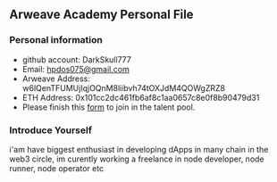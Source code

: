 ## Arweave Academy Personal File

### Personal information

- github account: DarkSkull777
- Email: hpdos075@gmail.com
- Arweave Address: w6lQenTFUMUjIqjOQnM8liibvh74tOXJdM4QOWgZRZ8
- ETH Address: 0x101cc2dc461fb6af8c1aa0657c8e0f8b90479d31
- Please finish this [form](https://docs.google.com/forms/d/e/1FAIpQLSfWA5fIIcBgmRppm3jNz5vmf9Mai_QMVil-2pO4r7YKn_Zhtw/viewform?usp=sf_link) to join in the talent pool.

### Introduce Yourself
 i'am have biggest enthusiast in developing dApps in many chain in the web3 circle, im curently working a freelance in node developer, node runner, node operator etc
